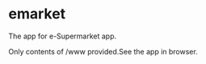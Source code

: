 emarket
=======

The app for e-Supermarket app.

Only contents of /www provided.See the app in browser.
 
